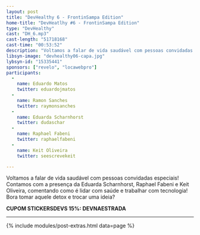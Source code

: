 ```yaml
---
layout: post
title: "DevHealthy 6 - FrontinSampa Edition"
home-title: "DevHeatlhy #6 - FrontinSampa Edition"
type: "DevHealthy"
cast: "DH_6.mp3"
cast-length: "51718168"
cast-time: "00:53:52"
description: "Voltamos a falar de vida saudável com pessoas convidadas especiais! Contamos com a presença da Eduarda Scharnhorst, Raphael Fabeni e Keit Oliveira, comentando como é lidar com saúde e trabalhar com tecnologia! Bora tomar aquele detox e trocar uma ideia?"
libsyn-image: "devhealthy06-capa.jpg"
lybsyn-id: "15335441"
sponsors: ["revelo", "locawebpro"]
participants:
  -
    name: Eduardo Matos
    twitter: eduardojmatos
  -
    name: Ramon Sanches
    twitter: raymonsanches
  -
    name: Eduarda Scharnhorst
    twitter: dudaschar
  -
    name: Raphael Fabeni
    twitter: raphaelfabeni
  -
    name: Keit Oliveira
    twitter: seescrevekeit

---
```


Voltamos a falar de vida saudável com pessoas convidadas especiais! Contamos com a presença da Eduarda Scharnhorst, Raphael Fabeni e Keit Oliveira, comentando como é lidar com saúde e trabalhar com tecnologia! Bora tomar aquele detox e trocar uma ideia?

<strong>CUPOM STICKERSDEVS 15%: DEVNAESTRADA</strong>

---

{% include modules/post-extras.html data=page %}

